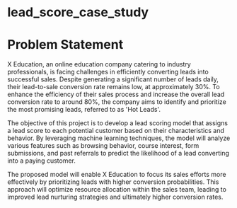 # lead_score_case_study

# Problem Statement 
X Education, an online education company catering to industry professionals, is facing challenges in efficiently converting leads into successful sales. Despite generating a significant number of leads daily, their lead-to-sale conversion rate remains low, at approximately 30%. To enhance the efficiency of their sales process and increase the overall lead conversion rate to around 80%, the company aims to identify and prioritize the most promising leads, referred to as 'Hot Leads'.

The objective of this project is to develop a lead scoring model that assigns a lead score to each potential customer based on their characteristics and behavior. By leveraging machine learning techniques, the model will analyze various features such as browsing behavior, course interest, form submissions, and past referrals to predict the likelihood of a lead converting into a paying customer.

The proposed model will enable X Education to focus its sales efforts more effectively by prioritizing leads with higher conversion probabilities. This approach will optimize resource allocation within the sales team, leading to improved lead nurturing strategies and ultimately higher conversion rates.
